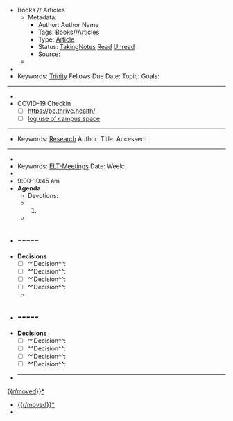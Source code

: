 - Books // Articles
    - Metadata:
        - Author: Author Name
        - Tags: Books//Articles
        - Type: [Article](<Article.md>)
        - Status: [TakingNotes](<TakingNotes.md>) [Read](<Read.md>) [Unread](<Unread.md>)
        - Source:
    - 
- 
- Keywords: [Trinity](<Trinity.md>) Fellows
Due Date: 
Topic: 
Goals: 
- ----------------
- 
- COVID-19 Checkin
    - [ ] https://bc.thrive.health/
    - [ ] [log use of campus space](https://trinitywestern.teamdynamix.com/TDClient/1904/Portal/Requests/TicketRequests/NewForm?ID=1667BlHMHXs_)
- -----------------
- Keywords: [Research](<Research.md>)
Author: 
Title: 
Accessed: 
---------------------
- 
- Keywords: [ELT-Meetings](<ELT-Meetings.md>)
Date: 
Week: 
- 
- 9:00-10:45 am
- **Agenda**
    - Devotions:
    - 1.
    - 
- ## -----
- **Decisions**
    - [ ] ^^Decision^^:  
    - [ ] ^^Decision^^:  
    - [ ] ^^Decision^^:  
    - [ ] ^^Decision^^:  
    - 
- ## -----
- **Decisions**
    - [ ] ^^Decision^^:  
    - [ ] ^^Decision^^:  
    - [ ] ^^Decision^^:  
    - [ ] ^^Decision^^:  
- ______________
{{[r/moved](<r/moved.md>)}}[*](((Ba6eKU1_-)))
- {{[r/moved](<r/moved.md>)}}[*](((r7eud5XJx)))
- 
